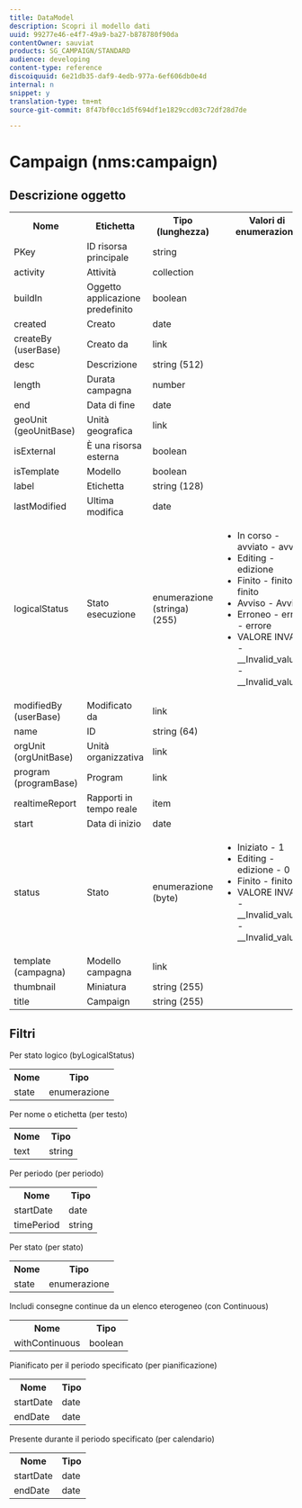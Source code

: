 ```yaml
---
title: DataModel
description: Scopri il modello dati
uuid: 99277e46-e4f7-49a9-ba27-b878780f90da
contentOwner: sauviat
products: SG_CAMPAIGN/STANDARD
audience: developing
content-type: reference
discoiquuid: 6e21db35-daf9-4edb-977a-6ef606db0e4d
internal: n
snippet: y
translation-type: tm+mt
source-git-commit: 8f47bf0cc1d5f694df1e1829ccd03c72df28d7de

---
```



# Campaign (nms:campaign)

## Descrizione oggetto

<table>
               <tr>
                  <th>Nome</th>
                  <th>Etichetta</th>
                  <th>Tipo (lunghezza)</th>
                  <th>Valori di enumerazione</th>
               </tr>
               <tr>
                  <td>PKey</td>
                  <td>ID risorsa principale</td>
                  <td>string </td>
                  <td> </td>
               </tr>
               <tr>
                  <td>activity</td>
                  <td>Attività</td>
                  <td>collection </td>
                  <td> </td>
               </tr>
               <tr>
                  <td>buildIn</td>
                  <td>Oggetto applicazione predefinito</td>
                  <td>boolean </td>
                  <td> </td>
               </tr>
               <tr>
                  <td>created</td>
                  <td>Creato</td>
                  <td>date </td>
                  <td> </td>
               </tr>
               <tr>
                  <td>createBy (userBase)</td>
                  <td>Creato da</td>
                  <td>link </td>
                  <td> </td>
               </tr>
               <tr>
                  <td>desc</td>
                  <td>Descrizione</td>
                  <td>string (512)</td>
                  <td> </td>
               </tr>
               <tr>
                  <td>length</td>
                  <td>Durata campagna</td>
                  <td>number </td>
                  <td> </td>
               </tr>
               <tr>
                  <td>end</td>
                  <td>Data di fine</td>
                  <td>date </td>
                  <td> </td>
               </tr>
               <tr>
                  <td>geoUnit (geoUnitBase)</td>
                  <td>Unità geografica</td>
                  <td>link </td>
                  <td> </td>
               </tr>
               <tr>
                  <td>isExternal</td>
                  <td>È una risorsa esterna</td>
                  <td>boolean </td>
                  <td> </td>
               </tr>
               <tr>
                  <td>isTemplate</td>
                  <td>Modello</td>
                  <td>boolean </td>
                  <td> </td>
               </tr>
               <tr>
                  <td>label</td>
                  <td>Etichetta</td>
                  <td>string (128)</td>
                  <td> </td>
               </tr>
               <tr>
                  <td>lastModified</td>
                  <td>Ultima modifica</td>
                  <td>date </td>
                  <td> </td>
               </tr>
               <tr>
                  <td>logicalStatus</td>
                  <td>Stato esecuzione</td>
                  <td>enumerazione (stringa) (255)</td>
                  <td>
                     <ul>
                        <li>In corso - avviato - avviato</li>
                        <li>Editing - edizione</li>
                        <li>Finito - finito - finito</li>
                        <li>Avviso - Avviso</li>
                        <li>Erroneo - errore - errore</li>
                        <li>VALORE INVALID - __Invalid_value__ - __Invalid_value___</li>
                     </ul>
                  </td>
               </tr>
               <tr>
                  <td>modifiedBy (userBase)</td>
                  <td>Modificato da</td>
                  <td>link </td>
                  <td> </td>
               </tr>
               <tr>
                  <td>name</td>
                  <td>ID</td>
                  <td>string (64)</td>
                  <td> </td>
               </tr>
               <tr>
                  <td>orgUnit (orgUnitBase)</td>
                  <td>Unità organizzativa</td>
                  <td>link </td>
                  <td> </td>
               </tr>
               <tr>
                  <td>program (programBase)</td>
                  <td>Program</td>
                  <td>link </td>
                  <td> </td>
               </tr>
               <tr>
                  <td>realtimeReport</td>
                  <td>Rapporti in tempo reale</td>
                  <td>item </td>
                  <td> </td>
               </tr>
               <tr>
                  <td>start</td>
                  <td>Data di inizio</td>
                  <td>date </td>
                  <td> </td>
               </tr>
               <tr>
                  <td>status</td>
                  <td>Stato</td>
                  <td>enumerazione (byte) </td>
                  <td>
                     <ul>
                        <li>Iniziato - 1</li>
                        <li>Editing - edizione - 0</li>
                        <li>Finito - finito - 2</li>
                        <li>VALORE INVALID - __Invalid_value__ - __Invalid_value___</li>
                     </ul>
                  </td>
               </tr>
               <tr>
                  <td>template (campagna)</td>
                  <td>Modello campagna</td>
                  <td>link </td>
                  <td> </td>
               </tr>
               <tr>
                  <td>thumbnail</td>
                  <td>Miniatura</td>
                  <td>string (255)</td>
                  <td> </td>
               </tr>
               <tr>
                  <td>title</td>
                  <td>Campaign</td>
                  <td>string (255)</td>
                  <td> </td>
               </tr>
            </table>

## Filtri

Per stato logico (byLogicalStatus)

<table>
    <tr>
    <th>Nome</th>
    <th>Tipo</th>
    </tr>
    <tr>
    <td>state</td>
    <td>enumerazione</td>
    </tr>
</table>

Per nome o etichetta (per testo)

<table>
    <tr>
    <th>Nome</th>
    <th>Tipo</th>
    </tr>
    <tr>
    <td>text</td>
    <td>string</td>
    </tr>
</table>

Per periodo (per periodo)

<table>
    <tr>
    <th>Nome</th>
    <th>Tipo</th>
    </tr>
    <tr>
    <td>startDate</td>
    <td>date</td>
    </tr>
    <tr>
    <td>timePeriod</td>
    <td>string</td>
    </tr>
</table>

Per stato (per stato)

<table>
    <tr>
    <th>Nome</th>
    <th>Tipo</th>
    </tr>
    <tr>
    <td>state</td>
    <td>enumerazione</td>
    </tr>
</table>

Includi consegne continue da un elenco eterogeneo (con Continuous)

<table>
    <tr>
    <th>Nome</th>
    <th>Tipo</th>
    </tr>
    <tr>
    <td>withContinuous</td>
    <td>boolean</td>
    </tr>
</table>

Pianificato per il periodo specificato (per pianificazione)

<table>
    <tr>
    <th>Nome</th>
    <th>Tipo</th>
    </tr>
    <tr>
    <td>startDate</td>
    <td>date</td>
    </tr>
    <tr>
    <td>endDate</td>
    <td>date</td>
    </tr>
</table>

Presente durante il periodo specificato (per calendario)

<table>
    <tr>
    <th>Nome</th>
    <th>Tipo</th>
    </tr>
    <tr>
    <td>startDate</td>
    <td>date</td>
    </tr>
    <tr>
    <td>endDate</td>
    <td>date</td>
    </tr>
</table>